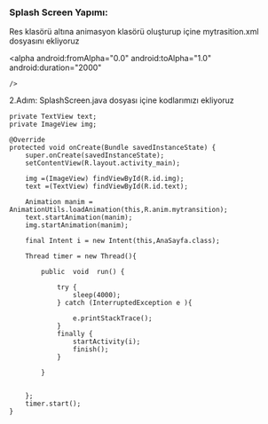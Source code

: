 ### Splash Screen Yapımı:
Res klasörü altına animasyon klasörü oluşturup içine mytrasition.xml dosyasını  ekliyoruz




<alpha
    android:fromAlpha="0.0"
    android:toAlpha="1.0"
    android:duration="2000"
    
    />
  
  
2.Adım:
SplashScreen.java dosyası içine kodlarımızı ekliyoruz



    private TextView text;
    private ImageView img;

    @Override
    protected void onCreate(Bundle savedInstanceState) {
        super.onCreate(savedInstanceState);
        setContentView(R.layout.activity_main);

        img =(ImageView) findViewById(R.id.img);
        text =(TextView) findViewById(R.id.text);

        Animation manim = AnimationUtils.loadAnimation(this,R.anim.mytransition);
        text.startAnimation(manim);
        img.startAnimation(manim);

        final Intent i = new Intent(this,AnaSayfa.class);

        Thread timer = new Thread(){

            public  void  run() {

                try {
                    sleep(4000);
                } catch (InterruptedException e ){

                    e.printStackTrace();
                }
                finally {
                    startActivity(i);
                    finish();
                }

            }


        };
        timer.start();
    }


	
	
